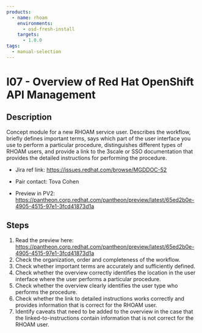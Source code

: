 ```yaml
---
products:
  - name: rhoam
    environments:
      - osd-fresh-install
    targets:
      - 1.0.0
tags:
  - manual-selection
---
```


# I07 - Overview of Red Hat OpenShift API Management

## Description

Concept module for a new RHOAM service user. Describes the workflow, briefly defines important terms, says which part of the user interface you use to perform a particular procedure, distinguishes different types of RHOAM users, and provide a link to the 3scale or SSO documentation that provides the detailed instructions for performing the procedure.

- Jira ref link: https://issues.redhat.com/browse/MGDDOC-52

- Pair contact: Tova Cohen

* Preview in PV2: https://pantheon.corp.redhat.com/pantheon/preview/latest/65ed2b0e-4905-4515-97e1-3fcd41873d1a

## Steps

1. Read the preview here: https://pantheon.corp.redhat.com/pantheon/preview/latest/65ed2b0e-4905-4515-97e1-3fcd41873d1a
2. Check the organization, order and completeness of the workflow.
3. Check whether important terms are accurately and sufficiently defined.
4. Check whether the overview correctly identifies the location in the user interface where the user performs a particular procedure.
5. Check whether the overview clearly identifies the user type who performs the procedure.
6. Check whether the link to detailed instructions works correctly and provides information that is correct for the RHOAM user.
7. Identify caveats that need to be added to the overview in the case that the linked-to-instructions contain information that is not correct for the RHOAM user.
